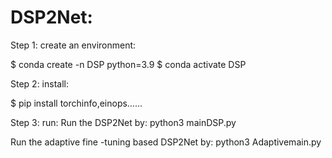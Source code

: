 # DSP2Net:

Step 1: create an environment:

$ conda create -n DSP python=3.9
$ conda activate DSP

Step 2: install:

$ pip install torchinfo,einops……

Step 3: run:
Run the DSP2Net by: python3 mainDSP.py 

Run the adaptive fine -tuning based DSP2Net by: python3 Adaptivemain.py

